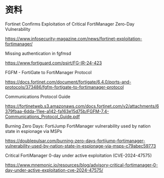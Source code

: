 # 资料

Fortinet Confirms Exploitation of Critical FortiManager Zero-Day Vulnerability

https://www.infosecurity-magazine.com/news/fortinet-exploitation-fortimanager/

Missing authentication in fgfmsd

https://www.fortiguard.com/psirt/FG-IR-24-423

FGFM - FortiGate to FortiManager Protocol

https://docs.fortinet.com/document/fortigate/6.4.0/ports-and-protocols/373486/fgfm-fortigate-to-fortimanager-protocol

Communications Protocol Guide

https://fortinetweb.s3.amazonaws.com/docs.fortinet.com/v2/attachments/6379fbaa-6dda-11ee-a142-fa163e15d75b/FGFM-7.4-Communications_Protocol_Guide.pdf

Burning Zero Days: FortiJump FortiManager vulnerability used by nation state in espionage via MSPs

https://doublepulsar.com/burning-zero-days-fortijump-fortimanager-vulnerability-used-by-nation-state-in-espionage-via-msps-c79abec59773

Critical FortiManager 0-day under active exploitation (CVE-2024-47575)

https://www.mnemonic.io/resources/blog/advisory-critical-fortimanager-0-day-under-active-exploitation-cve-2024-47575/